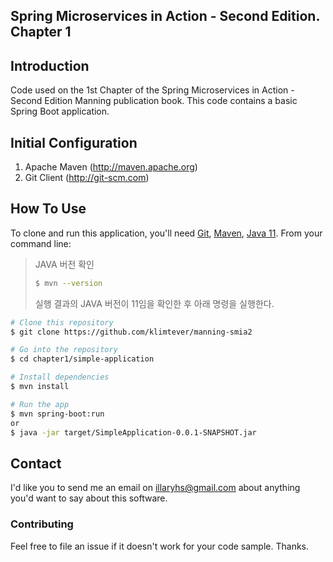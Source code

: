 ## Spring Microservices in Action - Second Edition. Chapter 1

## Introduction

Code used on the 1st Chapter of the Spring Microservices in Action - Second Edition Manning publication book. This code contains a basic Spring Boot application. 

## Initial Configuration

1.	Apache Maven (http://maven.apache.org)
2.	Git Client (http://git-scm.com)

## How To Use

To clone and run this application, you'll need [Git](https://git-scm.com), [Maven](https://maven.apache.org/), [Java 11](https://www.oracle.com/technetwork/java/javase/downloads/jdk11-downloads-5066655.html). From your command line:

> JAVA 버전 확인
> ```bash
> $ mvn --version
> ```
> 실행 결과의 JAVA 버전이 11임을 확인한 후 아래 명령을 실행한다.

```bash
# Clone this repository
$ git clone https://github.com/klimtever/manning-smia2

# Go into the repository
$ cd chapter1/simple-application

# Install dependencies
$ mvn install

# Run the app
$ mvn spring-boot:run
or 
$ java -jar target/SimpleApplication-0.0.1-SNAPSHOT.jar
```

## Contact

I'd like you to send me an email on <illaryhs@gmail.com> about anything you'd want to say about this software.

### Contributing
Feel free to file an issue if it doesn't work for your code sample. Thanks.
